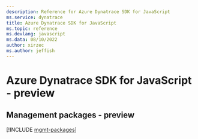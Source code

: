 ```yaml
---
description: Reference for Azure Dynatrace SDK for JavaScript
ms.service: dynatrace
title: Azure Dynatrace SDK for JavaScript
ms.topic: reference
ms.devlang: javascript
ms.data: 08/10/2022
author: xirzec
ms.author: jeffish
---
```

# Azure Dynatrace SDK for JavaScript - preview

## Management packages - preview
[!INCLUDE [mgmt-packages](dynatrace-mgmt-index.md)]